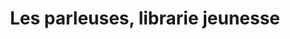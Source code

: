 ---
title: "Les parleuses, librarie jeunesse"
url: /nice/les-parleuses-librarie-jeunesse/
shop: livres
---